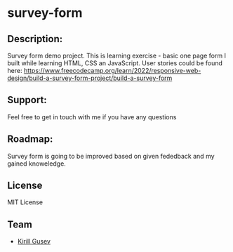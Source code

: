 <h1> survey-form  </h1>

## Description:
 Survey form demo project. This is learning exercise - basic one page form I built while learning HTML, CSS an JavaScript. User stories could be found here: https://www.freecodecamp.org/learn/2022/responsive-web-design/build-a-survey-form-project/build-a-survey-form

## Support:
Feel free to get in touch with me if you have any questions


## Roadmap: 
Survey form is going to be improved based on given fededback and my gained knoweledge.


## License
MIT License


## Team
* [Kirill Gusev](https://github.com/kagusev)



